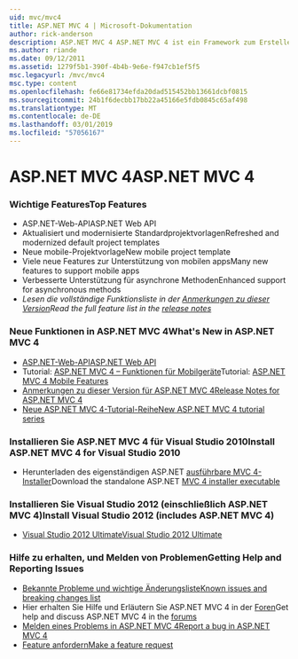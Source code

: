 ```yaml
---
uid: mvc/mvc4
title: ASP.NET MVC 4 | Microsoft-Dokumentation
author: rick-anderson
description: ASP.NET MVC 4 ASP.NET MVC 4 ist ein Framework zum Erstellen von skalierbaren, auf Standards basierende Webanwendungen, die mit bewährte Entwurfsmuster und die Leistungsfähigkeit von AS....
ms.author: riande
ms.date: 09/12/2011
ms.assetid: 1279f5b1-390f-4b4b-9e6e-f947cb1ef5f5
msc.legacyurl: /mvc/mvc4
msc.type: content
ms.openlocfilehash: fe66e81734efda20dad515452bb13661dcbf0815
ms.sourcegitcommit: 24b1f6decbb17bb22a45166e5fdb0845c65af498
ms.translationtype: MT
ms.contentlocale: de-DE
ms.lasthandoff: 03/01/2019
ms.locfileid: "57056167"
---
```

<a name="aspnet-mvc-4"></a><span data-ttu-id="932d8-103">ASP.NET MVC 4</span><span class="sxs-lookup"><span data-stu-id="932d8-103">ASP.NET MVC 4</span></span>
====================
### <a name="top-features"></a><span data-ttu-id="932d8-104">Wichtige Features</span><span class="sxs-lookup"><span data-stu-id="932d8-104">Top Features</span></span>

- <span data-ttu-id="932d8-105">ASP.NET-Web-API</span><span class="sxs-lookup"><span data-stu-id="932d8-105">ASP.NET Web API</span></span>
- <span data-ttu-id="932d8-106">Aktualisiert und modernisierte Standardprojektvorlagen</span><span class="sxs-lookup"><span data-stu-id="932d8-106">Refreshed and modernized default project templates</span></span>
- <span data-ttu-id="932d8-107">Neue mobile-Projektvorlage</span><span class="sxs-lookup"><span data-stu-id="932d8-107">New mobile project template</span></span>
- <span data-ttu-id="932d8-108">Viele neue Features zur Unterstützung von mobilen apps</span><span class="sxs-lookup"><span data-stu-id="932d8-108">Many new features to support mobile apps</span></span>
- <span data-ttu-id="932d8-109">Verbesserte Unterstützung für asynchrone Methoden</span><span class="sxs-lookup"><span data-stu-id="932d8-109">Enhanced support for asynchronous methods</span></span>
- <span data-ttu-id="932d8-110">*Lesen die vollständige Funktionsliste in der [Anmerkungen zu dieser Version](../whitepapers/mvc4-release-notes.md)*</span><span class="sxs-lookup"><span data-stu-id="932d8-110">*Read the full feature list in the [release notes](../whitepapers/mvc4-release-notes.md)*</span></span>


### <a name="whats-new-in-aspnet-mvc-4"></a><span data-ttu-id="932d8-111">Neue Funktionen in ASP.NET MVC 4</span><span class="sxs-lookup"><span data-stu-id="932d8-111">What's New in ASP.NET MVC 4</span></span>

- [<span data-ttu-id="932d8-112">ASP.NET-Web-API</span><span class="sxs-lookup"><span data-stu-id="932d8-112">ASP.NET Web API</span></span>](../web-api/index.md)
- <span data-ttu-id="932d8-113">Tutorial: [ASP.NET MVC 4 – Funktionen für Mobilgeräte](overview/older-versions/aspnet-mvc-4-mobile-features.md)</span><span class="sxs-lookup"><span data-stu-id="932d8-113">Tutorial: [ASP.NET MVC 4 Mobile Features](overview/older-versions/aspnet-mvc-4-mobile-features.md)</span></span>
- [<span data-ttu-id="932d8-114">Anmerkungen zu dieser Version für ASP.NET MVC 4</span><span class="sxs-lookup"><span data-stu-id="932d8-114">Release Notes for ASP.NET MVC 4</span></span>](../whitepapers/mvc4-release-notes.md)
- [<span data-ttu-id="932d8-115">Neue ASP.NET MVC 4-Tutorial-Reihe</span><span class="sxs-lookup"><span data-stu-id="932d8-115">New ASP.NET MVC 4 tutorial series</span></span>](overview/older-versions/getting-started-with-aspnet-mvc4/intro-to-aspnet-mvc-4.md)


### <a name="install-aspnet-mvc-4-for-visual-studio-2010"></a><span data-ttu-id="932d8-116">Installieren Sie ASP.NET MVC 4 für Visual Studio 2010</span><span class="sxs-lookup"><span data-stu-id="932d8-116">Install ASP.NET MVC 4 for Visual Studio 2010</span></span>

- <span data-ttu-id="932d8-117">Herunterladen des eigenständigen ASP.NET [ausführbare MVC 4-Installer](https://www.microsoft.com/download/details.aspx?id=30683)</span><span class="sxs-lookup"><span data-stu-id="932d8-117">Download the standalone ASP.NET [MVC 4 installer executable](https://www.microsoft.com/download/details.aspx?id=30683)</span></span>


### <a name="install-visual-studio-2012-includes-aspnet-mvc-4"></a><span data-ttu-id="932d8-118">Installieren Sie Visual Studio 2012 (einschließlich ASP.NET MVC 4)</span><span class="sxs-lookup"><span data-stu-id="932d8-118">Install Visual Studio 2012 (includes ASP.NET MVC 4)</span></span>

- [<span data-ttu-id="932d8-119">Visual Studio 2012 Ultimate</span><span class="sxs-lookup"><span data-stu-id="932d8-119">Visual Studio 2012 Ultimate</span></span>](https://go.microsoft.com/fwlink/?linkid=247148)


### <a name="getting-help-and-reporting-issues"></a><span data-ttu-id="932d8-120">Hilfe zu erhalten, und Melden von Problemen</span><span class="sxs-lookup"><span data-stu-id="932d8-120">Getting Help and Reporting Issues</span></span>

- [<span data-ttu-id="932d8-121">Bekannte Probleme und wichtige Änderungsliste</span><span class="sxs-lookup"><span data-stu-id="932d8-121">Known issues and breaking changes list</span></span>](../whitepapers/mvc4-release-notes.md#_Toc303253815)
- <span data-ttu-id="932d8-122">Hier erhalten Sie Hilfe und Erläutern Sie ASP.NET MVC 4 in der [Foren](https://forums.asp.net/1146.aspx)</span><span class="sxs-lookup"><span data-stu-id="932d8-122">Get help and discuss ASP.NET MVC 4 in the [forums](https://forums.asp.net/1146.aspx)</span></span>
- [<span data-ttu-id="932d8-123">Melden eines Problems in ASP.NET MVC 4</span><span class="sxs-lookup"><span data-stu-id="932d8-123">Report a bug in ASP.NET MVC 4</span></span>](https://github.com/aspnet/AspNetWebStack/issues)
- [<span data-ttu-id="932d8-124">Feature anfordern</span><span class="sxs-lookup"><span data-stu-id="932d8-124">Make a feature request</span></span>](http://aspnet.uservoice.com/forums/41201-asp-net-mvc)
